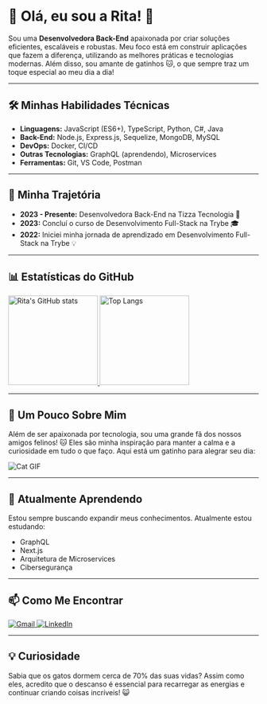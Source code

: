 # 👋 Olá, eu sou a Rita! 🐾

Sou uma **Desenvolvedora Back-End** apaixonada por criar soluções eficientes, escaláveis e robustas. Meu foco está em construir aplicações que fazem a diferença, utilizando as melhores práticas e tecnologias modernas. Além disso, sou amante de gatinhos 🐱, o que sempre traz um toque especial ao meu dia a dia!

---

## 🛠️ **Minhas Habilidades Técnicas**
- **Linguagens:** JavaScript (ES6+), TypeScript, Python, C#, Java
- **Back-End:** Node.js, Express.js, Sequelize, MongoDB, MySQL
- **DevOps:** Docker, CI/CD
- **Outras Tecnologias:** GraphQL (aprendendo), Microservices
- **Ferramentas:** Git, VS Code, Postman

---

## 🌟 **Minha Trajetória**
- **2023 - Presente:** Desenvolvedora Back-End na Tizza Tecnologia 🚀
- **2023:** Concluí o curso de Desenvolvimento Full-Stack na Trybe 🎓
- **2022:** Iniciei minha jornada de aprendizado em Desenvolvimento Full-Stack na Trybe 💡

---

## 📊 **Estatísticas do GitHub**
<div>
  <a href="https://github.com/rita-moura">
    <img height="180em" src="https://github-readme-stats.vercel.app/api?username=rita-moura&show_icons=true&theme=radical&include_all_commits=true&count_private=true" alt="Rita's GitHub stats"/>
    <img height="180em" src="https://github-readme-stats.vercel.app/api/top-langs/?username=rita-moura&layout=compact&langs_count=6&theme=radical" alt="Top Langs"/>
  </a>
</div>

---

## 🐾 **Um Pouco Sobre Mim**
Além de ser apaixonada por tecnologia, sou uma grande fã dos nossos amigos felinos! 🐱 Eles são minha inspiração para manter a calma e a curiosidade em tudo o que faço. Aqui está um gatinho para alegrar seu dia:

![Cat GIF](https://media.giphy.com/media/JIX9t2j0ZTN9S/giphy.gif)

---

## 🌱 **Atualmente Aprendendo**
Estou sempre buscando expandir meus conhecimentos. Atualmente estou estudando:
- GraphQL
- Next.js
- Arquitetura de Microservices
- Cibersegurança

---

## 📫 **Como Me Encontrar**
<div> 
  <a href="mailto:seu-email@gmail.com">
    <img src="https://img.shields.io/badge/-Gmail-%23E4405F?style=for-the-badge&logo=gmail&logoColor=white" alt="Gmail">
  </a>
  <a href="https://www.linkedin.com/in/rita-moura-dev/">
    <img src="https://img.shields.io/badge/-LinkedIn-%230077B5?style=for-the-badge&logo=linkedin&logoColor=white" alt="LinkedIn">
  </a>
</div>

---

## 💡 **Curiosidade**
Sabia que os gatos dormem cerca de 70% das suas vidas? Assim como eles, acredito que o descanso é essencial para recarregar as energias e continuar criando coisas incríveis! 😺
